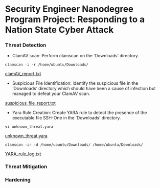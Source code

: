 # Security Engineer Nanodegree Program Project: Responding to a Nation State Cyber Attack  

### Threat Detection

- ClamAV scan: Perform clamscan on the ‘Downloads’ directory.
```
clamscan -i -r /home/ubuntu/Downloads/
```
[clamAV_report.txt](clamAV_report.txt)
- Suspicious File Identification: Identify the suspicious file in the ‘Downloads’ directory which should have been a cause of infection but managed to defeat your ClamAV scan.

[suspicious_file_report.txt](suspicious_file_report.txt)
- Yara Rule Creation: Create YARA rule to detect the presence of the executable file SSH-One in the ‘Downloads’ directory.
```
vi unknown_threat.yara
```
[unknown_threat.yara](unknown_threat.yara)

```
clamscan -ir -d /home/ubuntu/Downloads/ /home/ubuntu/Downloads/
```
[YARA_rule_log.txt](YARA_rule_log.txt)
### Threat Mitigation  

### Hardening